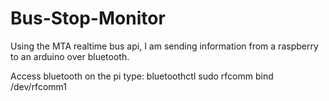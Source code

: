 # Bus-Stop-Monitor
Using the MTA realtime bus api, I am sending information from a raspberry to an arduino over bluetooth.

Access bluetooth on the pi type:
bluetoothctl
sudo rfcomm bind /dev/rfcomm1
